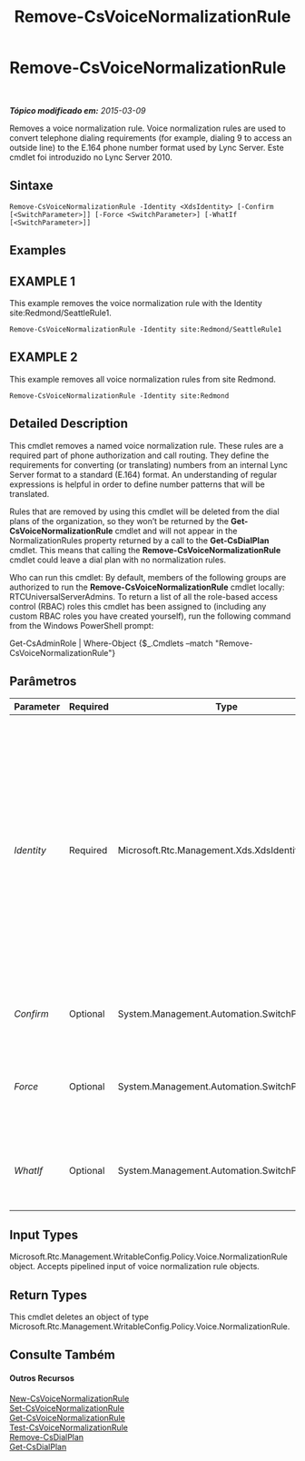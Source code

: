 ﻿---
title: Remove-CsVoiceNormalizationRule
TOCTitle: Remove-CsVoiceNormalizationRule
ms:assetid: 6a1bf26c-d95b-4a03-8d2d-c17159dcb9be
ms:mtpsurl: https://technet.microsoft.com/pt-br/library/Gg398501(v=OCS.15)
ms:contentKeyID: 49306995
ms.date: 05/19/2016
mtps_version: v=OCS.15
ms.translationtype: HT
---

# Remove-CsVoiceNormalizationRule

 

_**Tópico modificado em:** 2015-03-09_

Removes a voice normalization rule. Voice normalization rules are used to convert telephone dialing requirements (for example, dialing 9 to access an outside line) to the E.164 phone number format used by Lync Server. Este cmdlet foi introduzido no Lync Server 2010.

## Sintaxe

    Remove-CsVoiceNormalizationRule -Identity <XdsIdentity> [-Confirm [<SwitchParameter>]] [-Force <SwitchParameter>] [-WhatIf [<SwitchParameter>]]

## Examples

## EXAMPLE 1

This example removes the voice normalization rule with the Identity site:Redmond/SeattleRule1.

    Remove-CsVoiceNormalizationRule -Identity site:Redmond/SeattleRule1

## EXAMPLE 2

This example removes all voice normalization rules from site Redmond.

    Remove-CsVoiceNormalizationRule -Identity site:Redmond

## Detailed Description

This cmdlet removes a named voice normalization rule. These rules are a required part of phone authorization and call routing. They define the requirements for converting (or translating) numbers from an internal Lync Server format to a standard (E.164) format. An understanding of regular expressions is helpful in order to define number patterns that will be translated.

Rules that are removed by using this cmdlet will be deleted from the dial plans of the organization, so they won’t be returned by the **Get-CsVoiceNormalizationRule** cmdlet and will not appear in the NormalizationRules property returned by a call to the **Get-CsDialPlan** cmdlet. This means that calling the **Remove-CsVoiceNormalizationRule** cmdlet could leave a dial plan with no normalization rules.

Who can run this cmdlet: By default, members of the following groups are authorized to run the **Remove-CsVoiceNormalizationRule** cmdlet locally: RTCUniversalServerAdmins. To return a list of all the role-based access control (RBAC) roles this cmdlet has been assigned to (including any custom RBAC roles you have created yourself), run the following command from the Windows PowerShell prompt:

Get-CsAdminRole | Where-Object {$\_.Cmdlets –match "Remove-CsVoiceNormalizationRule"}

## Parâmetros


<table>
<colgroup>
<col style="width: 25%" />
<col style="width: 25%" />
<col style="width: 25%" />
<col style="width: 25%" />
</colgroup>
<thead>
<tr class="header">
<th>Parameter</th>
<th>Required</th>
<th>Type</th>
<th>Description</th>
</tr>
</thead>
<tbody>
<tr class="odd">
<td><p><em>Identity</em></p></td>
<td><p>Required</p></td>
<td><p>Microsoft.Rtc.Management.Xds.XdsIdentity</p></td>
<td><p>The unique identity of the rule to be removed. If the Identity specified includes the scope followed by a slash and then the name (for example: site:Redmond/Rule1, where site:Redmond is the scope and Rule1 is the name), the one rule with that unique Identity will be removed. If the value passed to the Identity contains only the scope (site:Redmond), all normalization rules at that scope will be removed.</p></td>
</tr>
<tr class="even">
<td><p><em>Confirm</em></p></td>
<td><p>Optional</p></td>
<td><p>System.Management.Automation.SwitchParameter</p></td>
<td><p>Solicita confirmação antes da execução do comando.</p></td>
</tr>
<tr class="odd">
<td><p><em>Force</em></p></td>
<td><p>Optional</p></td>
<td><p>System.Management.Automation.SwitchParameter</p></td>
<td><p>Suppresses any confirmation prompts that would otherwise be displayed before making changes.</p></td>
</tr>
<tr class="even">
<td><p><em>WhatIf</em></p></td>
<td><p>Optional</p></td>
<td><p>System.Management.Automation.SwitchParameter</p></td>
<td><p>Descreve o que aconteceria se o comando fosse executado sem ser executado de fato.</p></td>
</tr>
</tbody>
</table>


## Input Types

Microsoft.Rtc.Management.WritableConfig.Policy.Voice.NormalizationRule object. Accepts pipelined input of voice normalization rule objects.

## Return Types

This cmdlet deletes an object of type Microsoft.Rtc.Management.WritableConfig.Policy.Voice.NormalizationRule.

## Consulte Também

#### Outros Recursos

[New-CsVoiceNormalizationRule](new-csvoicenormalizationrule.md)  
[Set-CsVoiceNormalizationRule](set-csvoicenormalizationrule.md)  
[Get-CsVoiceNormalizationRule](get-csvoicenormalizationrule.md)  
[Test-CsVoiceNormalizationRule](test-csvoicenormalizationrule.md)  
[Remove-CsDialPlan](remove-csdialplan.md)  
[Get-CsDialPlan](get-csdialplan.md)

